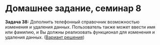 # Домашнее задание, семинар 8

**Задача 38:** Дополнить телефонный справочник возможностью изменения и удаления данных. Пользователь также может ввести имя или фамилию, и Вы должны реализовать функционал для изменения и удаления данных. 
([Вариант решения](https://github.com/ArtemGit007/Homeworks-Seminars-Python/blob/master/Homework%20Seminar%208/task38.py))

